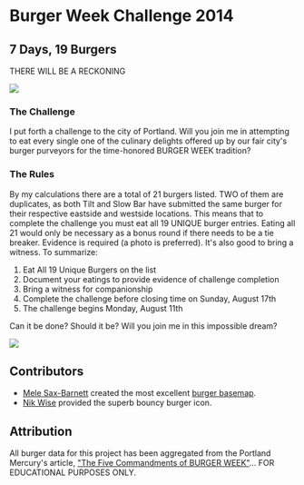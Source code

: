# Burger Week Challenge 2014

## 7 Days, 19 Burgers

THERE WILL BE A RECKONING

![](http://33.media.tumblr.com/7e88625566f7aa6b5785ea0fd803e1e5/tumblr_mer07fCs8W1qjepd7o2_400.gif)

### The Challenge

I put forth a challenge to the city of Portland. Will you join me in attempting to eat every single one of the culinary delights offered up by our fair city's burger purveyors for the time-honored BURGER WEEK tradition?

### The Rules

By my calculations there are a total of 21 burgers listed. TWO of them are duplicates, as both Tilt and Slow Bar have submitted the same burger for their respective eastside and westside locations. This means that to complete the challenge you must eat all 19 UNIQUE burger entries. Eating all 21 would only be necessary as a bonus round if there needs to be a tie breaker. Evidence is required (a photo is preferred). It's also good to bring a witness. To summarize:

1. Eat All 19 Unique Burgers on the list
1. Document your eatings to provide evidence of challenge completion
1. Bring a witness for companionship
1. Complete the challenge before closing time on Sunday, August 17th
1. The challenge begins Monday, August 11th

Can it be done? Should it be? Will you join me in this impossible dream?

![](http://aht.seriouseats.com/images/2011/08/20110824-pusheen-burger.gif)

## Contributors

* [Mele Sax-Barnett](http://pdxmele.com/) created the most excellent [burger basemap](https://a.tiles.mapbox.com/v4/saxbarm.j6gne8mm/page.html?access_token=pk.eyJ1Ijoic2F4YmFybSIsImEiOiJDUW0zOG1nIn0.dk3iwQP-fxClX6wk4Ol94g#14/45.5222/-122.6680).
* [Nik Wise](https://github.com/nikolaswise) provided the superb bouncy burger icon.

## Attribution

All burger data for this project has been aggregated from the Portland Mercury's article, ["The Five Commandments of BURGER WEEK"](http://www.portlandmercury.com/portland/the-five-commandments-of-burger-week/Content?oid=13213589)... FOR EDUCATIONAL PURPOSES ONLY.
